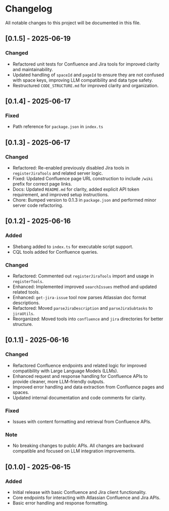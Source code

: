 # Changelog

All notable changes to this project will be documented in this file.

## [0.1.5] - 2025-06-19
### Changed
- Refactored unit tests for Confluence and Jira tools for improved clarity and maintainability.
- Updated handling of `spaceId` and `pageId` to ensure they are not confused with space keys, improving LLM compatibility and data type safety.
- Restructured `CODE_STRUCTURE.md` for improved clarity and organization.

## [0.1.4] - 2025-06-17
### Fixed
- Path reference for `package.json` in `index.ts`

## [0.1.3] - 2025-06-17
### Changed
- Refactored: Re-enabled previously disabled Jira tools in `registerJiraTools` and related server logic.
- Fixed: Updated Confluence page URL construction to include `/wiki` prefix for correct page links.
- Docs: Updated `README.md` for clarity, added explicit API token requirement, and improved setup instructions.
- Chore: Bumped version to 0.1.3 in `package.json` and performed minor server code refactoring.

## [0.1.2] - 2025-06-16
### Added
- Shebang added to `index.ts` for executable script support.
- CQL tools added for Confluence queries.

### Changed
- Refactored: Commented out `registerJiraTools` import and usage in `registerTools`.
- Enhanced: Implemented improved `searchIssues` method and updated related tools.
- Enhanced: `get-jira-issue` tool now parses Atlassian doc format descriptions.
- Refactored: Moved `parseJiraDescription` and `parseJiraSubtasks` to `jiraUtils`.
- Reorganized: Moved tools into `confluence` and `jira` directories for better structure.

## [0.1.1] - 2025-06-16
### Changed
- Refactored Confluence endpoints and related logic for improved compatibility with Large Language Models (LLMs).
- Enhanced request and response handling for Confluence APIs to provide cleaner, more LLM-friendly outputs.
- Improved error handling and data extraction from Confluence pages and spaces.
- Updated internal documentation and code comments for clarity.

### Fixed
- Issues with content formatting and retrieval from Confluence APIs.

### Note
- No breaking changes to public APIs. All changes are backward compatible and focused on LLM integration improvements.

## [0.1.0] - 2025-06-15
### Added
- Initial release with basic Confluence and Jira client functionality.
- Core endpoints for interacting with Atlassian Confluence and Jira APIs.
- Basic error handling and response formatting.
